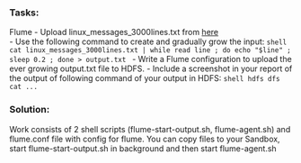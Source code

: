 ### Tasks:
Flume
    - Upload linux_messages_3000lines.txt from [here](linux_messages_3000lines.txt)  
    - Use the following command to create and gradually grow the input:
    ```shell
    cat linux_messages_3000lines.txt | while read line ; do echo "$line" ; sleep 0.2 ; done > output.txt
    ```
    - Write a Flume configuration to upload the ever growing output.txt file to HDFS.
    - Include a screenshot in your report of the output of following command of your output in HDFS:
    ```shell
        hdfs dfs cat ...
    ```

### Solution:
Work consists of 2 shell scripts (flume-start-output.sh, flume-agent.sh) and flume.conf file with config for flume.
You can copy files to your Sandbox, start flume-start-output.sh in background and then start flume-agent.sh
